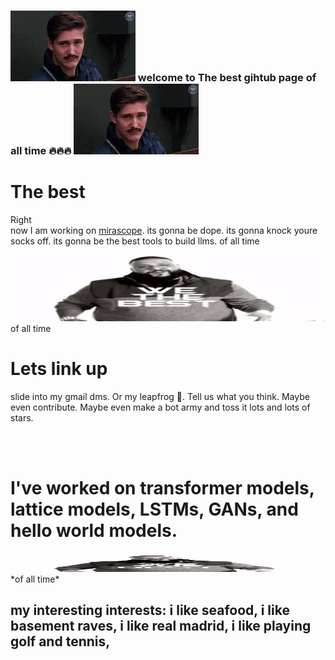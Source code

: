 ### ![alt text](https://github.com/brianpark0126/brianpark0126/blob/main/gif.webp) welcome to The best gihtub page of all time 🔥🔥🔥 ![alt text](https://github.com/brianpark0126/brianpark0126/blob/main/gif.webp)

# The best
Right  
now I am working on [mirascope](https://github.com/Mirascope/mirascope). its gonna be dope. its gonna knock youre socks off. its gonna be the best tools to build llms. of all time  <img src="/200.webp" width="900" height="120"/> of all time 

# Lets link up
slide into my gmail dms. Or my leapfrog 🐸. Tell us what you think. Maybe even contribute. Maybe even make a bot army and toss it lots and lots of stars.

<br>
<br>

# I've worked on transformer models, lattice models, LSTMs, GANs, and hello world models.
<img src="/200.webp" width="1100" height="30"/>
*of all time*  

  

## my interesting interests: i like seafood, i like basement raves, i like real madrid, i like playing golf and tennis, 

<!--
**brianpark0126/brianpark0126** is a ✨ _special_ ✨ repository because its `README.md` (this file) appears on your GitHub profile.

Here are some ideas to get you started:

- 🔭 I’m currently working on ...
- 🌱 I’m currently learning ...
- 👯 I’m looking to collaborate on ...
- 🤔 I’m looking for help with ...
- 💬 Ask me about ...
- 📫 How to reach me: ...
- 😄 Pronouns: ...
- ⚡ Fun fact: ...
-->

